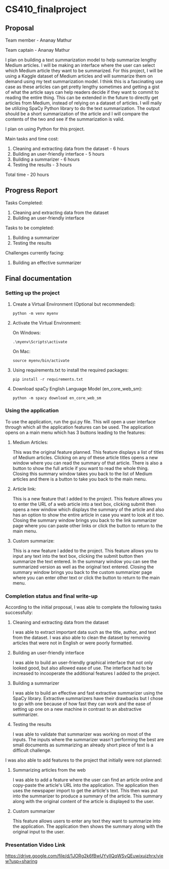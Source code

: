 # CS410_finalproject

## Proposal

Team member - Ananay Mathur

Team captain - Ananay Mathur

I plan on building a text summarization model to help summarize lengthy Medium articles. I will be making an interface where the user can select which Medium article they want to be summarized. For this project, I will be using a Kaggle dataset of Medium articles and will summarize them on demand using my text summarization model. I think this is a fascinating use case as these articles can get pretty lengthy sometimes and getting a gist of what the article says can help readers decide if they want to commit to reading the entire thing. This can be extended in the future to directly get articles from Medium, instead of relying on a dataset of articles. I will maily be utilizing SpaCy Python library to do the text summarization. The output should be a short summarization of the article and I will compare the contents of the two and see if the summarization is valid. 

I plan on using Python for this project.

Main tasks and time cost:

1. Cleaning and extracting data from the dataset - 6 hours
2. Building an user-friendly interface - 5 hours
3. Building a summarizer - 6 hours
4. Testing the results - 3 hours

Total time - 20 hours

## Progress Report

Tasks Completed:

1. Cleaning and extracting data from the dataset
2. Building an user-friendly interface

Tasks to be completed:

1. Building a summarizer
2. Testing the results

Challenges currently facing:

1. Building an effective summarizer

## Final documentation

### Setting up the project

1. Create a Virtual Environment (Optional but recommended):

   ```
   python -m venv myenv
   ```

2. Activate the Virtual Environment:

   On Windows:
   
   ```
   .\myenv\Scripts\activate
   ```

   On Mac:

   ```
   source myenv/bin/activate
   ```
3. Using requirements.txt to install the required packages:

   ```
   pip install -r requirements.txt
   ```

4. Download spaCy English Language Model (en_core_web_sm):

   ```
   python -m spacy download en_core_web_sm
   ```

### Using the application

To use the application, run the gui.py file. This will open a user interface through which all the application features can be used. The application opens on a main menu which has 3 buttons leading to the features:

1. Medium Articles:

   This was the original feature planned. This feature displays a list of titles of Medium articles. Clicking on any of these article titles opens a new window where you can read the summary of that article. There is also a button to show the full article if you want to read the whole thing. Closing this summary window takes you back to the list of Medium articles and there is a button to take you back to the main menu.

2. Article link:

   This is a new feature that I added to the project. This feature allows you to enter the URL of a web article into a text box, clicking submit then opens a new window which displays the summary of the article and also has an option to show the entire article in case you want to look at it too. Closing the summary window brings you back to the link summarizer page where you can paste other links or click the button to return to the main menu.

3. Custom summarize:

   This is a new feature I added to the project. This feature allows you to input any text into the text box, clicking the submit button then summarize the text entered. In the summary window you can see the summarized version as well as the original text entered. Closing the summary window brings you back to the custom summarizer page where you can enter other text or click the button to return to the main menu.

### Completion status and final write-up

According to the initial proposal, I was able to complete the following tasks successfully:

1. Cleaning and extracting data from the dataset

   I was able to extract important data such as the title, author, and text from the dataset. I was also able to clean the dataset by removing articles that were not in English or were poorly formatted.

2. Building an user-friendly interface

   I was able to build an user-friendly graphical interface that not only looked good, but also allowed ease of use. The interface had to be increased to incooperate the additional features I added to the project.

3. Building a summarizer

   I was able to build an effective and fast extractive summarizer using the SpaCy library. Extractive summarizers have their drawbacks but I chose to go with one because of how fast they can work and the ease of setting up one on a new machine in contrast to an abstractive summarizer.

4. Testing the results

   I was able to validate that summarizer was working on most of the inputs. The inputs where the summarizer wasn't performing the best are small documents as summarizing an already short piece of text is a difficult challenge.

I was also able to add features to the project that initially were not planned:

1. Summarizing articles from the web

   I was able to add a feature where the user can find an article online and copy-paste the article's URL into the application. The application then uses the newspaper import to get the article's text. This then was put into the summarizer to produce a summary of the article. This summary along with the original content of the article is displayed to the user.

2. Custom summarizer

   This feature allows users to enter any text they want to summarize into the application. The application then shows the summary along with the original input to the user.

### Presentation Video Link

https://drive.google.com/file/d/1JORg2k6fBwUYylIQqWSvQEuwixujzhrx/view?usp=sharing






